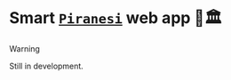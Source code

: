 # Smart [`Piranesi`](https://github.com/gongahkia/piranesi) web app 🧠🏛️

> [!WARNING]
> Still in development.
